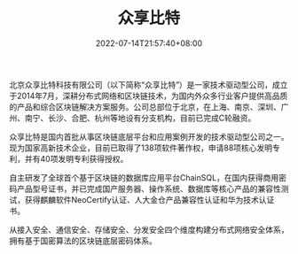 ﻿---
weight: 
title: "众享比特"
description: "北京众享比特科技有限公司，成立于2014年，总部位于北京，在南京、深圳、长沙设有子公司"
date: 2022-07-14T21:57:40+08:00
lastmod: 2022-07-14T16:45:40+08:00
draft: false
authors: ["seven"]
featuredImage: "zhongxiangbite.jpg"
link: "http://peersafe.cn/"
tags: ["安全机构","众享比特"]
categories: ["navigation"]
navigation: ["安全机构"]
lightgallery: true
toc: true
pinned: false
recommend: false
recommend1: false
---
北京众享比特科技有限公司（以下简称“众享比特”）是一家技术驱动型公司，成立于2014年7月，深耕分布式网络和区块链技术，为国内外众多行业客户提供高品质的产品和综合区块链解决方案服务。公司总部位于北京，在上海、南京、深圳、广州、南宁、长沙、合肥、杭州等地设有分支机构，目前已完成C轮融资。

众享比特是国内首批从事区块链底层平台和应用案例开发的技术驱动型公司之一。现为国家高新技术企业，目前已取得了138项软件著作权，申请88项核心发明专利，并有40项发明专利获得授权。

自主研发了全球首个基于区块链的数据库应用平台ChainSQL，在国内获得商用密码产品型号证书，并已完成国产服务器、操作系统、数据库等核心产品的兼容性测试，获得麒麟软件NeoCertify认证、人大金仓产品兼容性认证和华为技术认证书。

从接入安全、通信安全、存储安全、分发安全四个维度构建分布式网络安全体系，拥有基于国密算法的区块链底层密码体系。